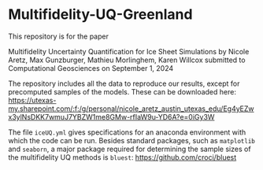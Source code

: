 # Multifidelity-UQ-Greenland

This repository is for the paper

Multifidelity Uncertainty Quantification for Ice Sheet Simulations
by Nicole Aretz, Max Gunzburger, Mathieu Morlinghem, Karen Willcox
submitted to Computational Geosciences on September 1, 2024

The repository includes all the data to reproduce our results, except for precomputed samples of the models. These can be downloaded here: https://utexas-my.sharepoint.com/:f:/g/personal/nicole_aretz_austin_utexas_edu/Eg4yEZwx3ylNsDKK7wmuJ7YBZW1me8GMw-rfIaW9u-YD6A?e=0iGy3W

The file `iceUQ.yml` gives specifications for an anaconda environment with which the code can be run. Besides standard packages, such as `matplotlib` and `seaborn`, a major package required for determining the sample sizes of the multifidelity UQ methods is `bluest`: https://github.com/croci/bluest 

